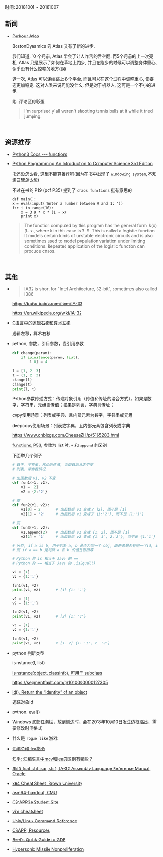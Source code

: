 时间: 20181001 ~ 20181007

##	新闻

*	[Parkour Atlas](https://www.youtube.com/watch?v=LikxFZZO2sk)

	BostonDynamics 的 Atlas 又有了新的进步.
	
	我们知道, 10 个月前, Atlas 学会了让人咋舌的后空翻. 而5个月前的上一次亮相, Atlas 只是展示了如何在草地上跑步, 并且在跑步的时候可以调整身体重心, 似乎没有什么惊艳的地方(误)
	
	这一次, Atlas 可以连续跳上多个平台, 而且可以在这个过程中调整重心, 使姿态更加稳定. 这对人类来说可能没什么, 但是对于机器人, 这可是一个不小的进步.

	附: 评论区的彩蛋
	
	> I'm surprised y'all weren't shooting tennis balls at it while it tried jumping.

<br>

##	资源推荐

*	[Python3 Docs --- functions](https://docs.python.org/3.7/library/functions.html)

*	[Python Programming An Introduction to Computer Science 3rd Edition](http://ssea.ustcsz.edu.cn:443/UploadFiles/courseResources/20180912/Python.Programming.An.Introduction.to.Computer.Science.3rd.Edition_2018912212757838.pdf)

	书还没怎么看, 这里不能算推荐吧(因为在书中出现了 `windowing system`, 不知道巨硬怎么想)
	
	不过在书的 P19 (pdf P35) 提到了 `chaos functions` 挺有意思的
	
	```
	def main():
	x = eval(input('Enter a number between 0 and 1: '))
	for i in range(10):
		x = 3.9 * x * (1 - x)
		print(x)
	```
	
	> The function computed by this program has the general form: k(x)(l- x), where k in this case is 3. 9. This is called a logistic function. It models certain kinds of unstable electronic circuits and is also sometimes used to model population variation under limiting conditions. Repeated application of the logistic function can produce chaos.

<br>

##	其他

*	> IA32 is short for "Intel Architecture, 32-bit", sometimes also called i386

	https://baike.baidu.com/item/IA-32
	
	https://en.wikipedia.org/wiki/IA-32
	
*	[C语言中的逻辑右移和算术左移](https://blog.csdn.net/zyings/article/details/47084485)

	逻辑左移，算术右移

*	python, 参数，引用参数，费引用参数

	```python
	def change(param):
		if isinstance(param, list):
			l[0] = 4
	
	l = [1, 2, 3]
	t = (1, 2, 3)
	change(l)
	change(t)
	print(l, t)
	```

	Python参数传递方式：传递对象引用（传值和传址的混合方式），如果是数字，字符串，元组则传值；如果是列表，字典则传址；
	
	copy使用场景：列表或字典，且内部元素为数字，字符串或元组
	
	deepcopy使用场景：列表或字典，且内部元素包含列表或字典
	
	https://www.cnblogs.com/CheeseZH/p/5165283.html

	[functions, P53](http://ssea.ustcsz.edu.cn:443/UploadFiles/courseResources/20180928/Chapter06_201892816364922.pdf), 参数为 list 时, `+` 和 `append` 的区别
	
	下面举几个例子
	
	```python
	# 数字，字符串，元组则传值, 出函数后肯定不变
	# 列表，字典看情况
	
	# 出函数后 v1, v2 不变
	def fun1(v1, v2):
		v1 = [2]
		v2 = {2:'2'}
	
	# 变
	def fun2(v1, v2):
		v1[0] = 2		# 出函数后 v1 变成了 [2], 而不是 [1]
		v2[1] = '2'		# 出函数后 v1 变成了 {1:'2'}, 而不是 {1:'1'}
		
	# 变
	def fun3(v1, v2):
		v1.append(2)	# 出函数后 v1 变成 [1, 2], 而不是 [1]
		v2[2] = '2'		# 出函数后 v2 变成 {1:'1', 2:'2'}, 而不是 {1:'1'}
	
	# 另外, if a is b, 用于判断 a, b 是否为同一个 obj, 即两者是否有同一个id, id(a) == id(b)
	# 而 if a == b 是判断 a 和 b 的值是否相等
	
	# Python 的 is 相当于 Java 的 ==
	# Python 的 == 相当于 Java 的 .isEqual()
	
	v1 = [1]
	v2 = {1:'1'}
	
	fun1(v1, v2)
	print(v1, v2)		# [1] {1: '1'}
	
	v1 = [1]
	v2 = {1:'1'}
	
	fun2(v1, v2)
	print(v1, v2)		# [2] {1: '2'}
	
	v1 = [1]
	v2 = {1:'1'}
	
	fun3(v1, v2)
	print(v1, v2)		# [1, 2] {1: '1', 2: '2'}
	```

*	python 判断类型

	isinstance(l, list)
	
	[isinstance(object, classinfo), 可用于 subclass](https://docs.python.org/3.7/library/functions.html#isinstance)
	
	https://segmentfault.com/q/1010000000127305

*	[id(), Return the “identity” of an object](https://docs.python.org/3.7/library/functions.html#id)

	追踪对象id	

*	[python, eval()](https://docs.python.org/3.7/library/functions.html#eval)

*	Windows 底部任务栏，放到侧边时，会在2018年10月10日发生边框溢出，需要修改时间格式

*	什么是 `rogue like` 游戏

*	[汇编总结:lea指令](https://my.oschina.net/guonaihong/blog/508907)

	[知乎: 汇编语言中mov和lea的区别有哪些？](https://www.zhihu.com/question/40720890)

*	[Shift (sal, shl, sar, shr), IA-32 Assembly Language Reference Manual, Oracle](https://docs.oracle.com/cd/E19455-01/806-3773/instructionset-27/index.html)

*	[x64 Cheat Sheet, Brown University](https://cs.brown.edu/courses/cs033/docs/guides/x64_cheatsheet.pdf)

*	[asm64-handout, CMU](https://www.cs.cmu.edu/~fp/courses/15213-s07/misc/asm64-handout.pdf)

*	[CS:APP3e Student Site](http://csapp.cs.cmu.edu/3e/students.html)

*	[vim cheatsheet](https://www.cs.cmu.edu/~213/recitations/vi-vim-cheat-sheet.gif)

*	[Unix/Linux Command Reference](https://www.cs.cmu.edu/~213/recitations/fwunixref.pdf)

*	[CSAPP, Resources](https://www.cs.cmu.edu/~213/resources.html)

*	[Beej's Quick Guide to GDB](http://beej.us/guide/bggdb/)

*	[Hypersonic Missile Nonproliferation](https://www.youtube.com/watch?v=FyUTNRIuAqc)

<br>